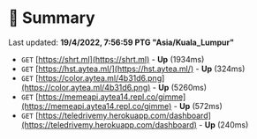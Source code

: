 # 📖 Summary
Last updated: **19/4/2022, 7:56:59 PTG "Asia/Kuala_Lumpur"**

- `GET` [https://shrt.ml](https://shrt.ml) - **Up** (1934ms)
- `GET` [https://hst.aytea.ml/](https://hst.aytea.ml/) - **Up** (324ms)
- `GET` [https://color.aytea.ml/4b31d6.png](https://color.aytea.ml/4b31d6.png) - **Up** (5260ms)
- `GET` [https://memeapi.aytea14.repl.co/gimme](https://memeapi.aytea14.repl.co/gimme) - **Up** (572ms)
- `GET` [https://teledrivemy.herokuapp.com/dashboard](https://teledrivemy.herokuapp.com/dashboard) - **Up** (240ms)
